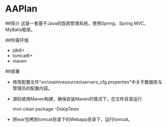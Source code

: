 # AAPlan
##简介
这是一套基于Java的饭团管理系统，使用Spring、Spring MVC、MyBatis框架。

##所需环境  
- jdk6+  
- tomcat6+  
- maven  
  
##部署
- 修改配置文件"src\main\resources\servers_cfg.properties"中关于数据库与管理员的配置内容。  
- 源码使用Maven构建，确保安装Maven的情况下，在文件目录运行  

  mvn clean package -DskipTests  

- 把war包拷到tomcat目录下的Webapp目录下，运行tomcat。
